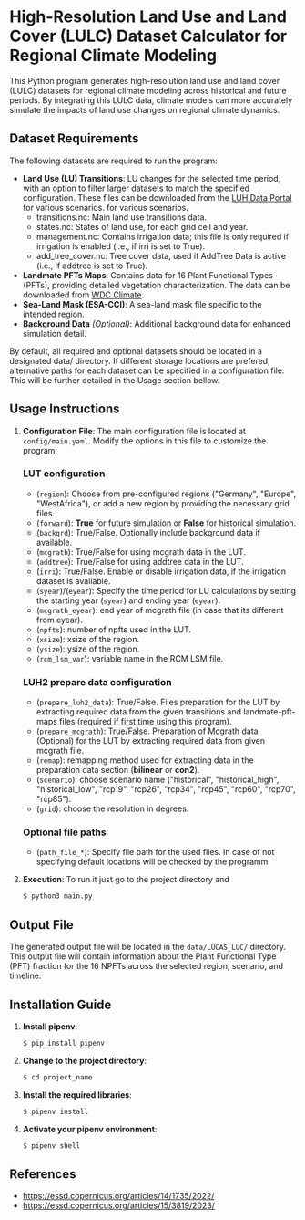  
# High-Resolution Land Use and Land Cover (LULC) Dataset Calculator for Regional Climate Modeling 


This Python program generates high-resolution land use and land cover (LULC) datasets for regional climate modeling across historical and future periods. By integrating this LULC data, climate models can more accurately simulate the impacts of land use changes on regional climate dynamics.

## Dataset Requirements

The following datasets are required to run the program:

- **Land Use (LU) Transitions**: LU changes for the selected time period, with an option to filter larger datasets to match the specified configuration. These files can be downloaded from the [LUH Data Portal](https://luh.umd.edu/data.shtml) for various scenarios. for various scenarios.
   - transitions.nc: Main land use transitions data.
   - states.nc: States of land use, for each grid cell and year.
   - management.nc: Contains irrigation data; this file is only required if irrigation is enabled (i.e., if irri is set to True).
   - add_tree_cover.nc: Tree cover data, used if AddTree Data is active (i.e., if addtree is set to True).
- **Landmate PFTs Maps**: Contains data for 16 Plant Functional Types (PFTs), providing detailed vegetation characterization. The data can be downloaded from [WDC Climate](https://www.wdc-climate.de/ui/entry?acronym=LM_PFT_EUR_v1.1).
- **Sea-Land Mask (ESA-CCI)**: A sea-land mask file specific to the intended region.
- **Background Data** *(Optional)*: Additional background data for enhanced simulation detail.

By default, all required and optional datasets should be located in a designated data/ directory. If different storage locations are prefered, alternative paths for each dataset can be specified in a configuration file. This will be further detailed in the Usage section bellow.

## Usage Instructions

1. **Configuration File**: The main configuration file is located at `config/main.yaml`. Modify the options in this file to customize the program:

   ### LUT configuration
   - (`region`): Choose from pre-configured regions ("Germany", "Europe", "WestAfrica"), or add a new region by providing the necessary grid files.
   - (`forward`): **True** for future simulation or **False** for historical simulation.
   - (`backgrd`): True/False. Optionally include background data if available.
   - (`mcgrath`): True/False for using mcgrath data in the LUT. 
   - (`addtree`): True/False for using addtree data in the LUT. 
   - (`irri`): True/False. Enable or disable irrigation data, if the irrigation dataset is available.
   - (`syear`)/(`eyear`): Specify the time period for LU calculations by setting the starting year (`syear`) and ending year (`eyear`).
   - (`mcgrath_eyear`): end year of mcgrath file (in case that its different from eyear).
   - (`npfts`): number of npfts used in the LUT.
   - (`xsize`): xsize of the region.
   - (`ysize`): ysize of the region. 
   - (`rcm_lsm_var`): variable name in the RCM LSM file.


   ### LUH2 prepare data configuration
   - (`prepare_luh2_data`): True/False. Files preparation for the LUT by extracting required data from the given transitions and landmate-pft-maps files (required if first time using this program).
   - (`prepare_mcgrath`): True/False. Preparation of Mcgrath data (Optional) for the LUT by extracting required data from given mcgrath file.
   - (`remap`): remapping method used for extracting data in the preparation data section (**bilinear** or **con2**).
   - (`scenario`): choose scenario name ("historical", "historical_high", "historical_low", "rcp19", "rcp26", "rcp34", "rcp45", "rcp60", "rcp70", "rcp85").
   - (`grid`): choose the resolution in degrees.

   ### Optional file paths
   - (`path_file_*`): Specify file path for the used files. In case of not specifying default locations will be checked by the programm. 

2. **Execution**: To run it just go to the project directory and

   ```bash
   $ python3 main.py

## Output File

The generated output file will be located in the  `data/LUCAS_LUC/` directory. This output file will contain information about the Plant Functional Type (PFT) fraction for the 16 NPFTs across the selected region, scenario, and timeline.

## Installation Guide

1. **Install pipenv**:

   ```bash
   $ pip install pipenv

2. **Change to the project directory**:

   ```bash
   $ cd project_name

3. **Install the required libraries**:

   ```bash
   $ pipenv install 

4. **Activate your pipenv environment**:
   ```bash
   $ pipenv shell 

## References

 * https://essd.copernicus.org/articles/14/1735/2022/
 * https://essd.copernicus.org/articles/15/3819/2023/

 
